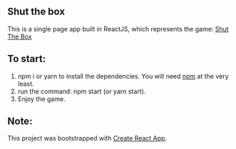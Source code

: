## Shut the box
This is a single page app built in ReactJS, which represents the game: [Shut The Box](https://en.wikipedia.org/wiki/Shut_the_Box)

## To start:
1. npm i or yarn to install the dependencies. You will need [npm](https://www.npmjs.com/get-npm) at the very least.
2. run the command: npm start (or yarn start).
3. Enjoy the game.

## Note:
This project was bootstrapped with [Create React App](https://github.com/facebookincubator/create-react-app).
